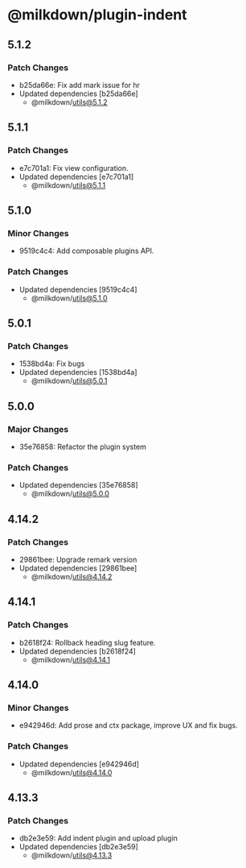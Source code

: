# @milkdown/plugin-indent

## 5.1.2

### Patch Changes

-   b25da66e: Fix add mark issue for hr
-   Updated dependencies [b25da66e]
    -   @milkdown/utils@5.1.2

## 5.1.1

### Patch Changes

-   e7c701a1: Fix view configuration.
-   Updated dependencies [e7c701a1]
    -   @milkdown/utils@5.1.1

## 5.1.0

### Minor Changes

-   9519c4c4: Add composable plugins API.

### Patch Changes

-   Updated dependencies [9519c4c4]
    -   @milkdown/utils@5.1.0

## 5.0.1

### Patch Changes

-   1538bd4a: Fix bugs
-   Updated dependencies [1538bd4a]
    -   @milkdown/utils@5.0.1

## 5.0.0

### Major Changes

-   35e76858: Refactor the plugin system

### Patch Changes

-   Updated dependencies [35e76858]
    -   @milkdown/utils@5.0.0

## 4.14.2

### Patch Changes

-   29861bee: Upgrade remark version
-   Updated dependencies [29861bee]
    -   @milkdown/utils@4.14.2

## 4.14.1

### Patch Changes

-   b2618f24: Rollback heading slug feature.
-   Updated dependencies [b2618f24]
    -   @milkdown/utils@4.14.1

## 4.14.0

### Minor Changes

-   e942946d: Add prose and ctx package, improve UX and fix bugs.

### Patch Changes

-   Updated dependencies [e942946d]
    -   @milkdown/utils@4.14.0

## 4.13.3

### Patch Changes

-   db2e3e59: Add indent plugin and upload plugin
-   Updated dependencies [db2e3e59]
    -   @milkdown/utils@4.13.3
